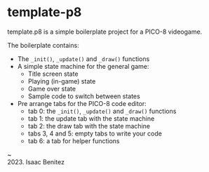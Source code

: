 # template-p8

template.p8 is a simple boilerplate project for a PICO-8 videogame. 

The boilerplate contains:

* The `_init()`, `_update()` and `_draw()` functions
* A simple state machine for the general game:
    - Title screen state
    - Playing (in-game) state
    - Game over state
    - Sample code to switch between states
* Pre arrange tabs for the PICO-8 code editor:
    - tab 0: the `_init()`, `_update()` and `_draw()` functions
    - tab 1: the update tab with the state machine
    - tab 2: the draw tab with the state machine
    - tabs 3, 4 and 5: empty tabs to write your code
    - tab 6: a tab for helper functions

~  
2023. Isaac Benitez